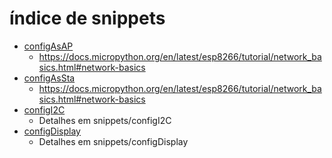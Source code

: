 # índice de snippets

- [configAsAP](snippets/configAsAP/configAsAP.py)
	- https://docs.micropython.org/en/latest/esp8266/tutorial/network_basics.html#network-basics
- [configAsSta](snippets/configAsSta/configAsSta.py)
	- https://docs.micropython.org/en/latest/esp8266/tutorial/network_basics.html#network-basics
- [configI2C](snippets/configI2C/configI2C.py)
	- Detalhes em snippets/configI2C
- [configDisplay](snippets/configDisplay/configDisplay.py)
	- Detalhes em snippets/configDisplay


